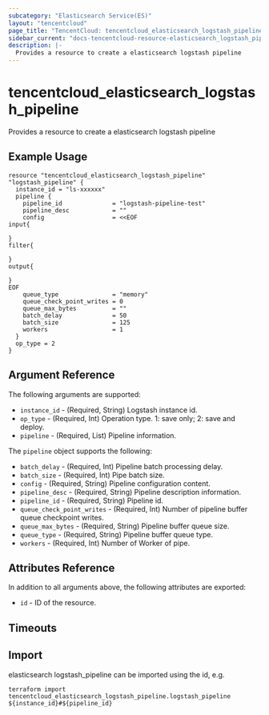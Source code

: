 ```yaml
---
subcategory: "Elasticsearch Service(ES)"
layout: "tencentcloud"
page_title: "TencentCloud: tencentcloud_elasticsearch_logstash_pipeline"
sidebar_current: "docs-tencentcloud-resource-elasticsearch_logstash_pipeline"
description: |-
  Provides a resource to create a elasticsearch logstash pipeline
---
```


# tencentcloud_elasticsearch_logstash_pipeline

Provides a resource to create a elasticsearch logstash pipeline

## Example Usage

```hcl
resource "tencentcloud_elasticsearch_logstash_pipeline" "logstash_pipeline" {
  instance_id = "ls-xxxxxx"
  pipeline {
    pipeline_id              = "logstash-pipeline-test"
    pipeline_desc            = ""
    config                   = <<EOF
input{

}
filter{

}
output{

}
EOF
    queue_type               = "memory"
    queue_check_point_writes = 0
    queue_max_bytes          = ""
    batch_delay              = 50
    batch_size               = 125
    workers                  = 1
  }
  op_type = 2
}
```

## Argument Reference

The following arguments are supported:

* `instance_id` - (Required, String) Logstash instance id.
* `op_type` - (Required, Int) Operation type. 1: save only; 2: save and deploy.
* `pipeline` - (Required, List) Pipeline information.

The `pipeline` object supports the following:

* `batch_delay` - (Required, Int) Pipeline batch processing delay.
* `batch_size` - (Required, Int) Pipe batch size.
* `config` - (Required, String) Pipeline configuration content.
* `pipeline_desc` - (Required, String) Pipeline description information.
* `pipeline_id` - (Required, String) Pipeline id.
* `queue_check_point_writes` - (Required, Int) Number of pipeline buffer queue checkpoint writes.
* `queue_max_bytes` - (Required, String) Pipeline buffer queue size.
* `queue_type` - (Required, String) Pipeline buffer queue type.
* `workers` - (Required, Int) Number of Worker of pipe.

## Attributes Reference

In addition to all arguments above, the following attributes are exported:

* `id` - ID of the resource.



## Timeouts

<no value>


## Import

elasticsearch logstash_pipeline can be imported using the id, e.g.

```
terraform import tencentcloud_elasticsearch_logstash_pipeline.logstash_pipeline ${instance_id}#${pipeline_id}
```

